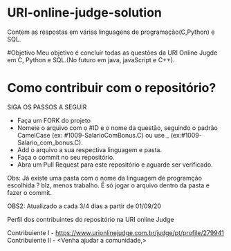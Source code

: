 ﻿# URI-online-judge-solution
Contem as respostas em várias linguagens de programação(C,Python) e SQL.

#Objetivo
Meu objetivo é concluir todas as questões da URI Online Jugde em C, Python e SQL.(No futuro em java, javaScript e C++).

  <h1>Como contribuir com o repositório? </h1>
  SIGA OS PASSOS A SEGUIR
  
   - Faça um FORK do projeto
   - Nomeie o arquivo com o #ID e o nome da questão, seguindo o padrão CamelCase (ex: #1009-SalarioComBonus.C) ou use _ (ex:#1009-Salario_com_bonus.C).
   - Add o arquivo a sua respectiva linguagem e pasta.
   - Faça o commit no seu repositório.
   - Abra um Pull Request para este repositório e aguarde ser verificado.

Obs: Já existe uma pasta com o nome da linguagem de programção escolhida ? blz, menos trabalho.
É só jogar o arquivo dentro da pasta e fazer o commit.

OBS2: Atualizado a cada 3/4 dias a partir de 01/09/20

Perfil dos contribuintes do repositório na URI online Judge

Contribuiente I  - https://www.urionlinejudge.com.br/judge/pt/profile/279941
Contribuiente II - <Venha ajudar a comunidade,>

